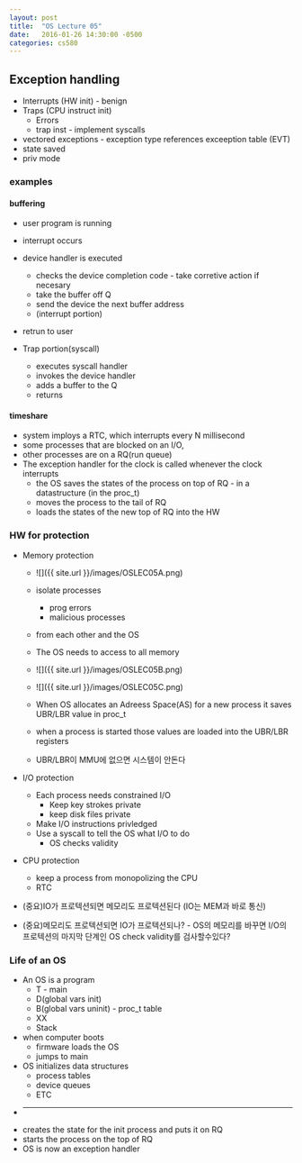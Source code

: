 ```yaml
---
layout: post
title:  "OS Lecture 05"
date:   2016-01-26 14:30:00 -0500
categories: cs580
---
```




## Exception handling
* Interrupts (HW init) - benign
* Traps (CPU instruct init)
	* Errors
	* trap inst -  implement syscalls
* vectored exceptions - exception type references exceeption table (EVT)
* state saved
* priv mode


### examples
#### buffering
* user program is running 
* interrupt occurs
* device handler is executed
	* checks the device completion code - take corretive action if necesary
	* take the buffer off Q
	* send the device the next buffer address
	* (interrupt portion)
* retrun to user

* Trap portion(syscall)
	* executes syscall handler 
	* invokes the device handler
	* adds a buffer to the Q
	* returns


#### timeshare
* system imploys a RTC, which interrupts every N millisecond
* some processes that are blocked on an I/O, 
* other processes are on a RQ(run queue)
* The exception handler for the clock is called whenever the clock interrupts
	* the OS saves the states of the process on top of RQ - in a datastructure (in the proc_t)
	* moves the process to the tail of RQ
	* loads the states of the new top of RQ into the HW

### HW for protection
* Memory protection
	* ![]({{ site.url }}/images/OSLEC05A.png)
	* isolate processes
		* prog errors
		* malicious processes
	* from each other and the OS
	* The OS needs to access to all memory


	* ![]({{ site.url }}/images/OSLEC05B.png)
	* ![]({{ site.url }}/images/OSLEC05C.png)
	

	* When OS allocates an Adreess Space(AS) for a new process it saves UBR/LBR value in proc_t	
	* when a process is started those values are loaded into the UBR/LBR registers
	* UBR/LBR이 MMU에 없으면 시스템이 안돈다

	
* I/O protection
	* Each process needs constrained I/O 
		* Keep key strokes private
		* keep disk files private
	* Make I/O instructions privledged
	* Use a syscall to tell the OS what I/O to do
		* OS checks validity

* CPU protection
	*  keep a process from monopolizing the CPU
	*  RTC 

* (중요)IO가 프로텍션되면 메모리도 프로텍션된다 (IO는 MEM과 바로 통신)
* (중요)메모리도 프로텍션되면 IO가 프로텍션되나? - OS의 메모리를 바꾸면 I/O의 프로텍션의 마지막 단계인 OS check validity를 검사할수있다?

### Life of an OS
* An OS is a program 
	* T - main
	* D(global vars init) 
	* B(global vars uninit) - proc_t table
	* XX
	* Stack
* when computer boots 
	* firmware loads the OS
	* jumps to main
* OS initializes data structures 
	* process tables
	* device queues
	* ETC
* ---------------------
* creates the state for the init process and puts it on RQ
* starts the process on the top of RQ
* OS is now an exception handler